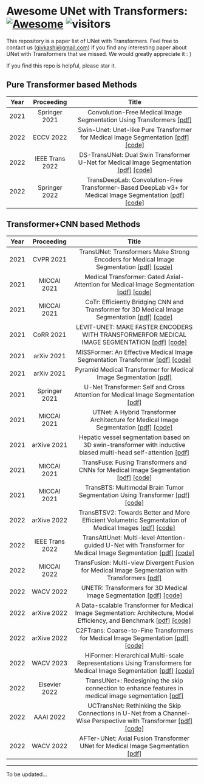 # Awesome UNet with Transformers: [![Awesome](https://cdn.rawgit.com/sindresorhus/awesome/d7305f38d29fed78fa85652e3a63e154dd8e8829/media/badge.svg)](https://github.com/givkashi/Awesome-unet-like-transformers) ![visitors](https://visitor-badge.laobi.icu/badge?page_id=givkashiAwesome-unet-like-transformers)

This repository is a paper list of UNet with Transformers. Feel free to contact us (givkashi@gmail.com) if you find any interesting paper about UNet with Transformers that we missed. We would greatly appreciate it : )  

If you find this repo is helpful, please star it.

## Pure Transformer based Methods
Year|Proceeding|Title
--|:--:|:--:|
2021|Springer 2021|Convolution-Free Medical Image Segmentation Using Transformers [[pdf]](https://arxiv.org/pdf/2102.13645)|
2022|ECCV 2022|Swin-Unet: Unet-like Pure Transformer for Medical Image Segmentation [[pdf]](https://arxiv.org/pdf/2105.05537) [[code]](https://github.com/HuCaoFighting/Swin-Unet)|
2022|IEEE Trans 2022|DS-TransUNet: Dual Swin Transformer U-Net for Medical Image Segmentation [[pdf]](https://arxiv.org/pdf/2106.06716) [[code]](https://github.com/HuCaoFighting/Swin-Unet)|
2022|Springer 2022|TransDeepLab: Convolution-Free Transformer-Based DeepLab v3+ for Medical Image Segmentation [[pdf]](https://arxiv.org/pdf/2208.00713) [[code]](https://github.com/rezazad68/transdeeplab)|

## Transformer+CNN based Methods
Year|Proceeding|Title
--|:--:|:--:|
2021|CVPR 2021|TransUNet: Transformers Make Strong Encoders for Medical Image Segmentation [[pdf]](https://arxiv.org/pdf/2102.04306) [[code]](https://github.com/Beckschen/TransUNet)|
2021|MICCAI 2021|Medical Transformer: Gated Axial-Attention for Medical Image Segmentation [[pdf]](https://arxiv.org/pdf/2102.10662) [[code]](https://github.com/jeya-maria-jose/Medical-Transformer)|
2021|MICCAI 2021|CoTr: Efficiently Bridging CNN and Transformer for 3D Medical Image Segmentation [[pdf]](https://arxiv.org/pdf/2103.03024) [[code]](https://github.com/YtongXie/CoTr)|
2021|CoRR 2021|LEVIT-UNET: MAKE FASTER ENCODERS WITH TRANSFORMERFOR MEDICAL IMAGE SEGMENTATION [[pdf]](https://arxiv.org/pdf/2107.08623) [[code]](https://github.com/apple1986/LeViT-UNet)|
2021|arXiv 2021|MISSFormer: An Effective Medical Image Segmentation Transformer [[pdf]](https://arxiv.org/pdf/2109.07162) [[code]](https://github.com/ZhifangDeng/MISSFormer)|
2021|arXiv 2021|Pyramid Medical Transformer for Medical Image Segmentation [[pdf]](https://arxiv.org/pdf/2104.14702) |
2021|Springer 2021|U-Net Transformer: Self and Cross Attention for Medical Image Segmentation [[pdf]](https://arxiv.org/pdf/2103.06104)|
2021|MICCAI 2021|UTNet: A Hybrid Transformer Architecture for Medical Image Segmentation [[pdf]](https://arxiv.org/pdf/2107.00781) [[code]](https://github.com/yhygao/UTNet)|
2021|arXive 2021|Hepatic vessel segmentation based on 3D swin-transformer with inductive biased multi-head self-attention [[pdf]](https://arxiv.org/pdf/2111.03368)|
2021|MICCAI 2021|TransFuse: Fusing Transformers and CNNs for Medical Image Segmentation [[pdf]](https://arxiv.org/pdf/2102.08005) [[code]](https://github.com/Rayicer/TransFuse)|
2021|MICCAI 2021|TransBTS: Multimodal Brain Tumor Segmentation Using Transformer [[pdf]](https://arxiv.org/pdf/2103.04430) [[code]](https://github.com/Wenxuan-1119/TransBTS)|
2022|arXive 2022|TransBTSV2: Towards Better and More Efficient Volumetric Segmentation of Medical Images [[pdf]](https://arxiv.org/pdf/2201.12785) [[code]](https://github.com/Wenxuan-1119/TransBTS)|
2022|IEEE Trans 2022|TransAttUnet: Multi-level Attention-guided U-Net with Transformer for Medical Image Segmentation [[pdf]](https://arxiv.org/pdf/2107.05274) [[code]](https://github.com/YishuLiu/TransAttUnet)|
2022|MICCAI 2022|TransFusion: Multi-view Divergent Fusion for Medical Image Segmentation with Transformers [[pdf]](https://arxiv.org/pdf/2203.10726)|
2022|WACV 2022|UNETR: Transformers for 3D Medical Image Segmentation [[pdf]](https://arxiv.org/pdf/2103.10504) [[code]](https://github.com/Project-MONAI/research-contributions/tree/main/UNETR)|
2022|arXive 2022|A Data-scalable Transformer for Medical Image Segmentation: Architecture, Model Efficiency, and Benchmark [[pdf]](https://arxiv.org/pdf/2203.00131) [[code]](https://github.com/yhygao/CBIM-Medical-Image-Segmentation)|
2022|arXive 2022|C2FTrans: Coarse-to-Fine Transformers for Medical Image Segmentation [[pdf]](https://arxiv.org/pdf/2206.14409) [[code]](https://github.com/xianlin7/BATFormer)|
2022|WACV 2023|HiFormer: Hierarchical Multi-scale Representations Using Transformers for Medical Image Segmentation [[pdf]](https://arxiv.org/pdf/2207.08518) [[code]](https://github.com/amirhossein-kz/HiFormer)|
2022|Elsevier 2022|TransUNet+: Redesigning the skip connection to enhance features in medical image segmentation [[pdf]](https://www.sciencedirect.com/science/article/abs/pii/S0950705122009522) |
2022|AAAI 2022|UCTransNet: Rethinking the Skip Connections in U-Net from a Channel-Wise Perspective with Transformer [[pdf]](https://arxiv.org/pdf/2109.04335) [[code]](https://github.com/McGregorWwww/UCTransNet)|
2022|WACV 2022|AFTer-UNet: Axial Fusion Transformer UNet for Medical Image Segmentation [[pdf]](https://arxiv.org/pdf/2110.10403)|

------


To be updated...
